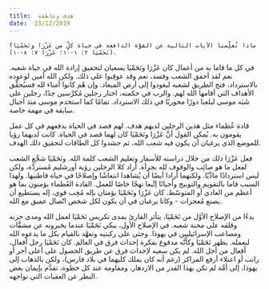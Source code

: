 ```yaml
---
title:  هدف وعاطفة
date:  23/12/2019
---
```


`ماذا تُعلِّمنا الآيات التالية عن القوَّة الدافعة في حياة كلٍّ من عَزْرَا ونَحَمْيَا؟ (نَحَمْيَا ٢: ١-١٠؛ عَزْرَا ٧: ٨-١٠).`

في كل ما قاما به من أعمال كان عَزْرَا ونَحَمْيَا يسعيان لتحقيق إرادة الله في حياة شعبه. نعم لقد أخفق الشعب وفسد، نعم وقد عوقِبوا على ذلك. ولكن الله أمين لوعوده بالاسترداد، فتح الطريق لشعبه ليعودوا إلى أرض الميعاد. وإن هُم كانوا أمناء لله فسيُحقِّق الأهداف التي أقامها الله لهم. والرب في حكمته، اختار رجلين مُكرَّسين جدًا، رجلين على شَبَه موسى ليلعبا دورًا محوريًا في ذلك الاسترداد. تمامًا كما استخدم موسى منذ أجيال سابقة في مهمة خاصة.

قادة عُظماء مثل هذين الرجلين لديهم هدف. لهم قصد في الحياة يدفعهم في كل عمل يقومون به. يُمكن القول أنَّ عَزْرَا ونَحَمْيَا كان لهما قصد في الحياة. كانت لديهما رؤيا للموضع الذي يرغبان أن يكون فيه شعب الله، ثم حشدوا كل الطاقات لتحقيق ذلك الهدف.

فعل عَزْرَا ذلك من خلال دراسته للأسفار وتعليم الشعب كلمة الله. ونَحَمْيَا شجَّع الشعب لفعل ما هو صائِب والوقوف لله بجرأة. أراد كلا الرجلين رؤية أورشليم مُستردَّة، ولكن ليس استردادًا مادِّيًا. ولكنهما أرادا أيضًا أن يُشاهدا انتعاشًا وإصلاحًا في حياة قاطنيها. ولهذا السبب قاما بالتقويم والتوبيخ وأحيانًا إتَّبعا نهجًا خاصًا للعمل. القادة العُظماء يؤمنون بما هو أعظم من العادي أو المتوسّط. كان عَزْرَا ونَحَمْيَا يؤمنان بإله مُحِب قوي، إله يستطيع أن يصنع مُعجزات - وكانا يرغبان في أن يكون لكل شخص اتّصال عميق مع الله.

بدءًا من الإصلاح الأوَّل من نَحَمْيَا، يتأثر القارئ بمدى تكريس نَحَمْيَا لعمل الله ومدى حزنه وقلقه على محنة شعبه. في الإصلاح الأول، يبكي نَحَمْيَا عندما يخبرونه عن مشقَّات ومصاعب الإسرائيليين في يهوذا. وجثى على ركبتيه وتعهَّد بالقيام بكل ما يدعوه الله ليعمله. يظهر نَحَمْيَا وكأنَّه مدفوع بفكرة إحداث فرق في العالم. كان نَحَمْيَا رجل أفعال، أفعال من أجل الله. لم يكن سعيه لإحداث فرق عن طريق الحصول على أعلى أجر أو راتب أو اعتلاء أرفع المراكز (رغم أنه كان يملك كليهما في بلاد فارس)، ولكن بالذهاب إلى يهوذا، إلى أمَّة لم تكن بهذا القدر من الازدهار، ومقاومة عند كل خطوة، تقدَّم بإيمان بغض النظر عن العقبات التي تواجهه.